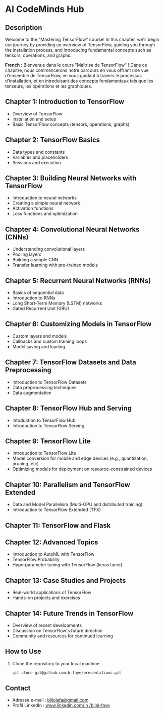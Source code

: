# AI CodeMinds Hub

## Description

Welcome to the "Mastering TensorFlow" course! In this chapter, we'll begin our journey by providing an overview of TensorFlow, guiding you through the installation process, and introducing fundamental concepts such as tensors, operations, and graphs.

**French :** Bienvenue dans le cours "Maîtrise de TensorFlow" ! Dans ce chapitre, nous commencerons notre parcours en vous offrant une vue d'ensemble de TensorFlow, en vous guidant à travers le processus d'installation, et en introduisant des concepts fondamentaux tels que les tenseurs, les opérations et les graphiques.

## Chapter 1: Introduction to TensorFlow
- Overview of TensorFlow
- Installation and setup
- Basic TensorFlow concepts (tensors, operations, graphs)

## Chapter 2: TensorFlow Basics
- Data types and constants
- Variables and placeholders
- Sessions and execution

## Chapter 3: Building Neural Networks with TensorFlow
- Introduction to neural networks
- Creating a simple neural network
- Activation functions
- Loss functions and optimization

## Chapter 4: Convolutional Neural Networks (CNNs)
- Understanding convolutional layers
- Pooling layers
- Building a simple CNN
- Transfer learning with pre-trained models

## Chapter 5: Recurrent Neural Networks (RNNs)
- Basics of sequential data
- Introduction to RNNs
- Long Short-Term Memory (LSTM) networks
- Gated Recurrent Unit (GRU)

## Chapter 6: Customizing Models in TensorFlow
- Custom layers and models
- Callbacks and custom training loops
- Model saving and loading

## Chapter 7: TensorFlow Datasets and Data Preprocessing
- Introduction to TensorFlow Datasets
- Data preprocessing techniques
- Data augmentation

## Chapter 8: TensorFlow Hub and Serving
- Intoduction to TensorFlow Hub
- Introduction to TensorFlow Serving

## Chapter 9: TensorFlow Lite
- Introduction to TensorFlow Lite
- Model conversion for mobile and edge devices (e.g., quantization, pruning, etc)
- Optimizing models for deployment on resource-constrained devices

## Chapter 10: Parallelism and TensorFlow Extended 
- Data and Model Parallelism (Multi-GPU and distributed training) 
- Introduction to TensorFlow Extended (TFX)

## Chapter 11: TensorFlow and Flask

## Chapter 12: Advanced Topics
- Introduction to AutoML with TensorFlow
- TensorFlow Probability
- Hyperparameter tuning with TensorFlow (keras tuner)

## Chapter 13: Case Studies and Projects
- Real-world applications of TensorFlow
- Hands-on projects and exercises

## Chapter 14: Future Trends in TensorFlow
- Overview of recent developments
- Discussion on TensorFlow's future direction
- Community and resources for continued learning

## How to Use

1. Clone the repository to your local machine:

   ```bash
   git clone git@github.com:b-faye/presentations.git

## Contact
* Adresse e-mail : [biljolefa@gmail.com](biljolefa@gmail.com)
* Profil LinkedIn : [www.linkedin.com/in /bilal-faye](www.linkedin.com/in/bilal-faye)
